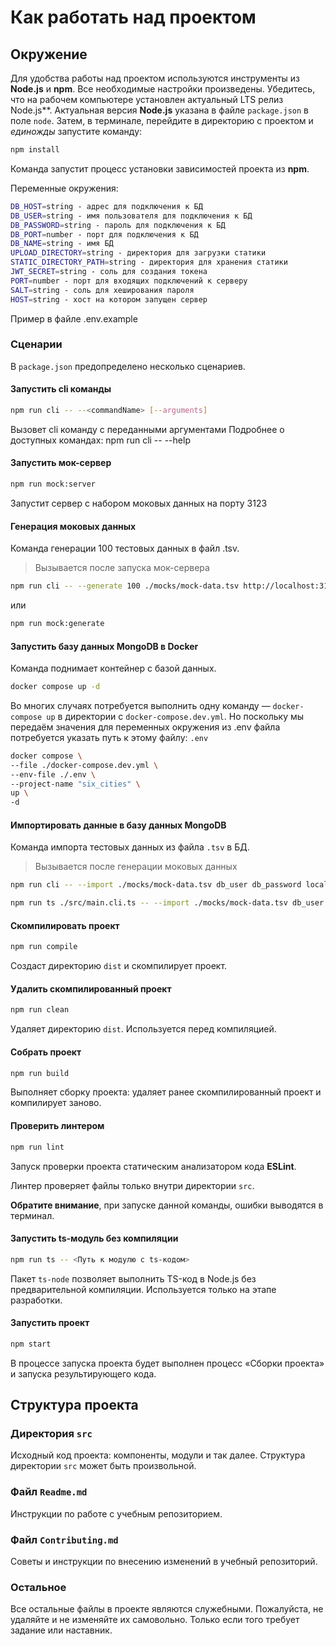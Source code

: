 # Как работать над проектом

## Окружение

Для удобства работы над проектом используются инструменты из **Node.js** и **npm**. Все необходимые настройки произведены. Убедитесь, что на рабочем компьютере установлен актуальный LTS релиз Node.js**. Актуальная версия **Node.js** указана в файле `package.json` в поле `node`. Затем, в терминале, перейдите в директорию с проектом и _единожды_ запустите команду:

```bash
npm install
```

Команда запустит процесс установки зависимостей проекта из **npm**.

Переменные окружения:

```bash
DB_HOST=string - адрес для подключения к БД
DB_USER=string - имя пользователя для подключения к БД
DB_PASSWORD=string - пароль для подключения к БД
DB_PORT=number - порт для подключения к БД
DB_NAME=string - имя БД
UPLOAD_DIRECTORY=string - директория для загрузки статики
STATIC_DIRECTORY_PATH=string - директория для хранения статики
JWT_SECRET=string - соль для создания токена
PORT=number - порт для входящих подключений к серверу
SALT=string - соль для хеширования пароля
HOST=string - хост на котором запущен сервер
```

Пример в файле .env.example

### Сценарии

В `package.json` предопределено несколько сценариев.

#### Запустить cli команды

```bash
npm run cli -- --<commandName> [--arguments]
```
Вызовет cli команду c переданными аргументами Подробнее о доступных командах: npm run cli -- --help

#### Запустить мок-сервер

```bash
npm run mock:server
```
Запустит сервер с набором моковых данных на порту 3123

#### Генерация моковых данных

Команда генерации 100 тестовых данных в файл .tsv.

> Вызывается после запуска мок-сервера

```bash
npm run cli -- --generate 100 ./mocks/mock-data.tsv http://localhost:3123/api
```
или
```bash
npm run mock:generate
```

#### Запустить базу данных MongoDB в Docker

Команда поднимает контейнер с базой данных.

```bash
docker compose up -d
```

Во многих случаях потребуется выполнить одну команду — `docker-compose up` в директории с `docker-compose.dev.yml`.
Но поскольку мы передаём значения для переменных окружения из .env файла потребуется указать путь к этому файлу: `.env`

```bash
docker compose \
--file ./docker-compose.dev.yml \
--env-file ./.env \
--project-name "six_cities" \
up \
-d
```

#### Импортировать данные в базу данных MongoDB

Команда импорта тестовых данных из файла `.tsv` в БД.

> Вызывается после генерации моковых данных

```bash
npm run cli -- --import ./mocks/mock-data.tsv db_user db_password localhost db_name _salt

npm run ts ./src/main.cli.ts -- --import ./mocks/mock-data.tsv db_user db_password localhost db_name salt
```

#### Скомпилировать проект

```bash
npm run compile
```

Создаст директорию `dist` и скомпилирует проект.

#### Удалить скомпилированный проект

```bash
npm run clean
```

Удаляет директорию `dist`. Используется перед компиляцией.

#### Собрать проект

```bash
npm run build
```

Выполняет сборку проекта: удаляет ранее скомпилированный проект и компилирует заново.

#### Проверить линтером

```bash
npm run lint
```

Запуск проверки проекта статическим анализатором кода **ESLint**.

Линтер проверяет файлы только внутри директории `src`.

**Обратите внимание**, при запуске данной команды, ошибки выводятся в терминал.

#### Запустить ts-модуль без компиляции

```bash
npm run ts -- <Путь к модулю с ts-кодом>
```

Пакет `ts-node` позволяет выполнить TS-код в Node.js без предварительной компиляции. Используется только на этапе разработки.

#### Запустить проект

```bash
npm start
```

В процессе запуска проекта будет выполнен процесс «Сборки проекта» и запуска результирующего кода.

## Структура проекта

### Директория `src`

Исходный код проекта: компоненты, модули и так далее. Структура директории `src` может быть произвольной.

### Файл `Readme.md`

Инструкции по работе с учебным репозиторием.

### Файл `Contributing.md`

Советы и инструкции по внесению изменений в учебный репозиторий.

### Остальное

Все остальные файлы в проекте являются служебными. Пожалуйста, не удаляйте и не изменяйте их самовольно. Только если того требует задание или наставник.
